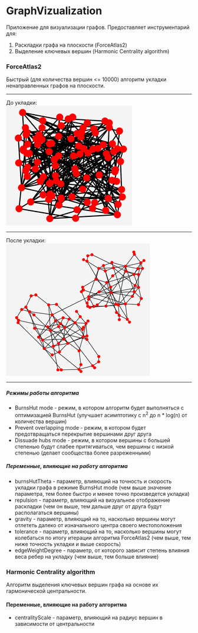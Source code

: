 # GraphVizualization
Приложение для визуализации графов.
Предоставляет инструментарий для:
1) Раскладки графа на плоскости (ForceAtlas2)
2) Выделение ключевых вершин (Harmonic Centrality algorithm)

### ForceAtlas2
Быстрый (для количества вершин <= 10000) алгоритм укладки ненаправленных графов на плоскости.
***
До укладки:<br/>
![example1](pictures/img.png)
***
После укладки:<br/>
![example2](pictures/img2.png)
***

##### Режимы работы алгоритма
* BurnsHut mode - режим, в котором алгоритм будет выполняться с оптимизацией BurnsHut (улучшает асимптотику с n<sup>2</sup> до n * log(n) от количества вершин)
* Prevent overlapping mode - режим, в котором будет предотвращаться перекрытие вершинами друг друга
* Dissuade hubs mode - режим, в котором вершины с большей степенью будут слабее притягиваться, чем вершины с низкой степенью (делает сообщества более разреженными)

##### Переменные, влияющие на работу алгоритма
* burnsHutTheta - параметр, влияющий на точность и скорость укладки графа в режиме BurnsHut mode (чем выше значение параметра, тем более быстро и менее точно произведется укладка)
* repulsion - параметр, влияющий на визуальное отображение раскладки (чем он выше, тем дальше друг от друга будут располагаться вершины)
* gravity - параметр, влияющий на то, насколько вершины могут отлететь далеко от изначального центра своего местоположения
* tolerance - параметр, влияющий на то, насколько вершины могут колебаться по итогу итерации алгоритма ForceAtlas2 (чем выше, тем ниже точность укладки и выше скорость)
* edgeWeightDegree - параметр, от которого зависит степень влияния веса ребер на укладку (чем выше, тем больше влияние)

### Harmonic Centrality algorithm
Алгоритм выделения ключевых вершин графа на основе их гармонической центральности. 

#### Переменные, влияющие на работу алгоритма 
* centralityScale - параметр, влияющий на радиус вершин в зависимости от центральности
